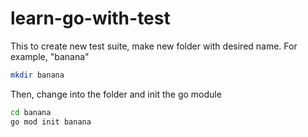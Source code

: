 # learn-go-with-test

This 
to create new test suite, make new folder with desired name. For example, "banana"
```bash
mkdir banana
```
Then, change into the folder and init the go module
```bash
cd banana
go mod init banana
```


